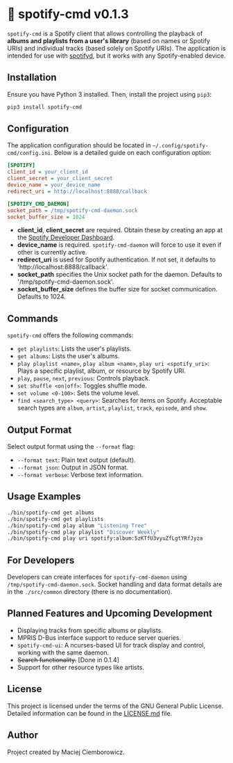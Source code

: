 # 💚 spotify-cmd v0.1.3

`spotify-cmd` is a Spotify client that allows controlling the playback of **albums and playlists from a user's library** (based on names or Spotify URIs) and individual tracks (based solely on Spotify URIs). The application is intended for use with [spotifyd](https://github.com/Spotifyd/spotifyd), but it works with any Spotify-enabled device.

## Installation

Ensure you have Python 3 installed. Then, install the project using `pip3`:

```bash
pip3 install spotify-cmd
```

## Configuration

The application configuration should be located in `~/.config/spotify-cmd/config.ini`. Below is a detailed guide on each configuration option:

```ini
[SPOTIFY]
client_id = your_client_id
client_secret = your_client_secret
device_name = your_device_name
redirect_uri = http://localhost:8888/callback

[SPOTIFY_CMD_DAEMON]
socket_path = /tmp/spotify-cmd-daemon.sock
socket_buffer_size = 1024
```

* **client_id**, **client_secret** are required. Obtain these by creating an app at the [Spotify Developer Dashboard](https://developer.spotify.com/dashboard/applications).
* **device_name** is required. `spotify-cmd-daemon` will force to use it even if other is currently active.
* **redirect_uri** is used for Spotify authentication. If not set, it defaults to 'http://localhost:8888/callback'.
* **socket_path** specifies the Unix socket path for the daemon. Defaults to '/tmp/spotify-cmd-daemon.sock'.
* **socket_buffer_size** defines the buffer size for socket communication. Defaults to 1024.

## Commands

`spotify-cmd` offers the following commands:

* `get playlists`: Lists the user's playlists.
* `get albums`: Lists the user's albums.
* `play playlist <name>`, `play album <name>`, `play uri <spotify_uri>`: Plays a specific playlist, album, or resource by Spotify URI.
* `play`, `pause`, `next`, `previous`: Controls playback.
* `set shuffle <on|off>`: Toggles shuffle mode.
* `set volume <0-100>`: Sets the volume level.
* `find <search_type> <query>`: Searches for items on Spotify. Acceptable search types are `album`, `artist`, `playlist`, `track`, `episode`, and `show`.

## Output Format

Select output format using the `--format` flag:

* `--format text`: Plain text output (default).
* `--format json`: Output in JSON format.
* `--format verbose`: Verbose text information.

## Usage Examples

``` bash
./bin/spotify-cmd get albums
./bin/spotify-cmd get playlists
./bin/spotify-cmd play album "Listening Tree"
./bin/spotify-cmd play playlist "Discover Weekly"
./bin/spotify-cmd play uri spotify:album:5zKTfU3vyuZfLgtYRfJyza
```

## For Developers

Developers can create interfaces for `spotify-cmd-daemon` using `/tmp/spotify-cmd-daemon.sock`. Socket handling and data format details are in the `./src/common` directory (there is no documentation).

## Planned Features and Upcoming Development

* Displaying tracks from specific albums or playlists.
* MPRIS D-Bus interface support to reduce server queries.
* `spotify-cmd-ui`: A ncurses-based UI for track display and control, working with the same daemon.
* ~~Search functionality.~~ [Done in 0.1.4]
* Support for other resource types like artists.

## License

This project is licensed under the terms of the GNU General Public License. Detailed information can be found in the [LICENSE.md](LICENSE.md) file.

## Author

Project created by Maciej Ciemborowicz.
